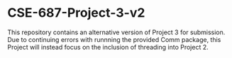 # CSE-687-Project-3-v2

This repository contains an alternative version of Project 3 for submission. Due to continuing errors with runnning the provided Comm package, this Project will instead focus on the inclusion of threading into Project 2.
